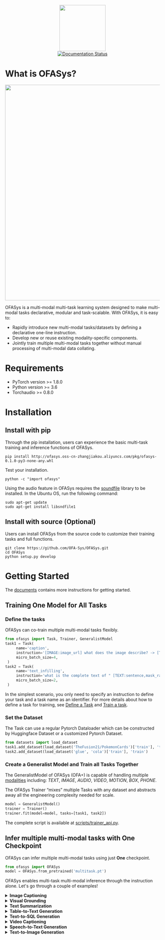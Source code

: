 <p align="center">
  <img src="https://avatars.githubusercontent.com/u/98636793?s=200&v=4" width="150">
  <br />
  <a href="https://ofasys.readthedocs.io/en/latest/?badge=latest"><img alt="Documentation Status" src="https://readthedocs.org/projects/ofasys/badge/?version=latest"/></a>
</p>

# What is OFASys?
<p align="center">
<img src="images/task7.gif" width = "700" alt="" align=center />
</p>
OFASys is a multi-modal multi-task learning system designed to make multi-modal tasks declarative, modular and task-scalable. With OFASys, it is easy to:

- Rapidly introduce new multi-modal tasks/datasets by defining a declarative one-line instruction.
- Develop new or reuse existing modality-specific components.
- Jointly train multiple multi-modal tasks together without manual processing of multi-modal data collating.


# Requirements

- PyTorch version >= 1.8.0
- Python version >= 3.6
- Torchaudio >= 0.8.0

# Installation

## Install with pip

Through the pip installation, users can experience the basic multi-task training and inference functions of OFASys.

```
pip install http://ofasys.oss-cn-zhangjiakou.aliyuncs.com/pkg/ofasys-0.1.0-py3-none-any.whl
```

Test your installation.

```
python -c "import ofasys"
```

Using the audio feature in OFASys requires the [soundfile](https://github.com/bastibe/python-soundfile#installation) library to be installed.
In the Ubuntu OS, run the following command:

```
sudo apt-get update
sudo apt-get install libsndfile1
```

## Install with source (Optional)

Users can install OFASys from the source code to customize their training tasks and full functions.

```
git clone https://github.com/OFA-Sys/OFASys.git
cd OFASys
python setup.py develop
```

# Getting Started

The [documents](https://ofasys.readthedocs.io/en/latest/start/quickstart.html) contains more instructions for getting started.

## Training One Model for All Tasks

### Define the tasks

OFASys can co-train multiple multi-modal tasks flexibly.

```python
from ofasys import Task, Trainer, GeneralistModel
task1 = Task(
     name='caption',
     instruction='[IMAGE:image_url] what does the image describe? -> [TEXT:caption]',
     micro_batch_size=4,
 )
task2 = Task(
     name='text_infilling',
     instruction='what is the complete text of " [TEXT:sentence,mask_ratio=0.3] "? -> [TEXT:sentence]',
     micro_batch_size=2,
 )
```

In the simplest scenario, you only need to specify an instruction to define your task and a task name as an identifier.
For more details about how to define a task for training, see [Define a Task](https://ofasys.readthedocs.io/en/latest/howto/add_task.html) and [Train a task](https://ofasys.readthedocs.io/en/latest/howto/train.html).

### Set the Dataset

The Task can use a regular Pytorch Dataloader which can be constructed by Huggingface Dataset or a customized Pytorch Dataset.

```python
from datasets import load_dataset
task1.add_dataset(load_dataset('TheFusion21/PokemonCards')['train'], 'train')
task2.add_dataset(load_dataset('glue', 'cola')['train'], 'train')
```
    
### Create a Generalist Model and Train all Tasks Together

The GeneralistModel of OFASys (OFA+) is capable of handling multiple [modalities](https://ofasys.readthedocs.io/en/latest/concept/plan.html#modality) including:
*TEXT*, *IMAGE*, *AUDIO*, *VIDEO*, *MOTION*, *BOX*, *PHONE*.

The OFASys Trainer “mixes” multiple Tasks with any dataset and abstracts away all the engineering complexity needed for scale.

```python
model = GeneralistModel()
trainer = Trainer()
trainer.fit(model=model, tasks=[task1, task2])
```

The complete script is available at [scripts/trainer_api.py](https://github.com/OFA-Sys/OFASys/blob/main/scripts/trainer_api.py).

## Infer multiple multi-modal tasks with One Checkpoint

OFASys can infer multiple multi-modal tasks using just **One** checkpoint.

```python
from ofasys import OFASys
model = OFASys.from_pretrained('multitask.pt')
```

OFASys enables multi-task multi-modal inference through the instruction alone. Let's go through a couple of examples!
    
<details>
<summary><b>Image Captioning</b></summary>
<img src="https://ofasys.oss-cn-zhangjiakou.aliyuncs.com/data/coco/2014/val2014/COCO_val2014_000000222628.jpg" width="400">

```python
instruction = '[IMAGE:img] <BOS> what does the image describe? <EOS> -> <BOS> [TEXT:cap] <EOS>'
data = {'img': "./COCO_val2014_000000222628.jpg"}
output = model.inference(instruction, data=data)
print(output.text)
# "a man and woman sitting in front of a laptop computer"
```

</details>

<details>
<summary><b>Visual Grounding</b></summary>
<img src="https://www.2008php.com/2014_Website_appreciate/2015-06-22/20150622131649.jpg" width="400">

```python
instruction = '[IMAGE:img] <BOS> which region does the text " [TEXT:cap] " describe? <EOS> -> [BOX:patch_boxes,add_bos,add_eos]'
data = {'img': "https://www.2008php.com/2014_Website_appreciate/2015-06-22/20150622131649.jpg", "cap": "hand"}
output = model.inference(instruction, data=data)
output.save_box("output.jpg")
```

<img src="http://ofasys.oss-cn-zhangjiakou.aliyuncs.com/examples/inference_caption_0.jpg" width="400">

</details>
  
<details>
<summary><b>Text Summarization</b></summary>

```python
instruction = '<BOS> what is the summary of article " [TEXT:src] "? <EOS> -> <BOS> [TEXT:tgt] <EOS>'
data = {'src': "poland 's main opposition party tuesday endorsed president lech walesa in an upcoming "
        "presidential run-off election after a reformed communist won the first round of voting ."}
output = model.inference(instruction, data=data)
print(output.text)
# "polish opposition endorses walesa in presidential run-off"
```

  </details>
  
<details>
<summary><b>Table-to-Text Generation</b></summary>

```python
instruction = '<BOS> structured knowledge: " [STRUCT:database,uncased] "  . how to describe the tripleset ? <EOS> -> <BOS> [TEXT:tgt] <EOS>'
data = {
     'database': [['Atlanta', 'OFFICIAL_POPULATION', '5,457,831'],
                  ['[TABLECONTEXT]', 'METROPOLITAN_AREA', 'Atlanta'],
                  ['5,457,831', 'YEAR', '2012'],
                  ['[TABLECONTEXT]', '[TITLE]', 'List of metropolitan areas by population'],
                  ['Atlanta', 'COUNTRY', 'United States'],
     ]
 }
output = model.inference(instruction, data=data, beam_size=1)
print(output.text)
# "atlanta is the metropolitan area in the united states in 2012."
```
  </details>
  
<details>
<summary><b>Text-to-SQL Generation</b></summary>

```python
instruction = '<BOS> " [TEXT:src] " ; structured knowledge: " [STRUCT:database,max_length=876] " . generating sql code. <EOS> -> <BOS> [TEXT:tgt] <EOS>'
database = [
             ['concert_singer'],
             ['stadium', 'stadium_id , location , name , capacity , highest , lowest , average'],
             ['singer', 'singer_id , name , country , song_name , song_release_year , age , is_male'],
             ['concert', 'concert_id , concert_name , theme , stadium_id , year'],
             ['singer_in_concert', 'concert_id , singer_id']
 ]
data = [
     {'src': 'What are the names, countries, and ages for every singer in descending order of age?', 'database': database},
     {'src': 'What are all distinct countries where singers above age 20 are from?', 'database': database},
     {'src': 'What are the locations and names of all stations with capacity between 5000 and 10000?', 'database': database}
 ]
output = model.inference(instruction, data=data)
print('\n'.join(o.text for o in output))]
# "select name, country, age from singer order by age desc"
# "select distinct country from singer where age > 20"
# "select location, name from stadium where capacity between 5000 and 10000"
``` 
   
  </details>
  
<details>
<summary><b>Video Captioning</b></summary>
  
<img src="https://ofasys.oss-cn-zhangjiakou.aliyuncs.com/examples/video7021.gif" width="400">

```python
instruction = '[VIDEO:video] <BOS> what does the video describe? <EOS> -> <BOS> [TEXT:cap] <EOS>'
data = {'video': './video7021.mp4'}
output = model.inference(instruction, data=data)
print(output.text)
# "a baseball player is hitting a ball"
```
  
</details>
  
<details>
<summary><b>Speech-to-Text Generation</b></summary>

<audio controls="controls">
  <source src="http://ofasys.oss-cn-zhangjiakou.aliyuncs.com/data/librispeech/dev-clean/1272/128104/1272-128104-0001.flac" type="audio/wav">
  Your browser does not support the <code>audio</code> element.
</audio>

```python    
instruction = '[AUDIO:wav] <BOS> what is the text corresponding to the voice? <EOS> -> [TEXT:text,preprocess=text_phone,add_bos,add_eos]'
data = {'wav': './1272-128104-0001.flac'}
output = model.inference(instruction, data=data)
print(output.text)
# "nor is mister klohs manner less interesting than his manner"
```

</details>
  
<details>
<summary><b>Text-to-Image Generation</b></summary>

```python   
instruction = 'what is the complete image? caption: [TEXT:text]"? -> [IMAGE,preprocess=image_vqgan,adaptor=image_vqgan]'
data = {'text': "a city with tall buildings and a large green park."}
output = model.inference(instruction, data=data)
output[0].save_image('0.png')
```

<img src="https://ofasys.oss-cn-zhangjiakou.aliyuncs.com/examples/image-gen_example.png" width="400">
</details>
  
